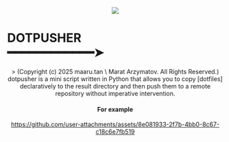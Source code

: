 <div align="center">
  <img src="https://github.com/user-attachments/assets/f340a733-1423-4095-84e9-99c6f8aa2f32" >
</div>

<div align="center">
  <h1 align="start">
    DOTPUSHER<br/>  ━━━━━━━━━━━━➤
  </h1>

  <p>
    > (Copyright (c) 2025 maaru.tan \ Marat Arzymatov. All Rights Reserved.)
      dotpusher is a mini script written in Python that allows you to copy
      [dotfiles] declaratively to the result directory and then push them to a
      remote repository without imperative intervention.
  </p>

#### **For example**

https://github.com/user-attachments/assets/8e081933-2f7b-4bb0-8c67-c18c6e7fb519

</div>
